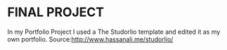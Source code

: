 # FINAL PROJECT
In my Portfolio Project I used a The Studorlio template and edited it as my own portfolio.
Source:http://www.hassanali.me/studorlio/
